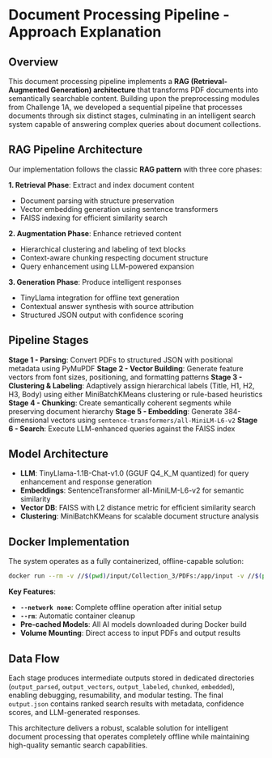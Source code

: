# Document Processing Pipeline - Approach Explanation

## Overview

This document processing pipeline implements a **RAG (Retrieval-Augmented Generation) architecture** that transforms PDF documents into semantically searchable content. Building upon the preprocessing modules from Challenge 1A, we developed a sequential pipeline that processes documents through six distinct stages, culminating in an intelligent search system capable of answering complex queries about document collections.

## RAG Pipeline Architecture

Our implementation follows the classic **RAG pattern** with three core phases:

**1. Retrieval Phase**: Extract and index document content

- Document parsing with structure preservation
- Vector embedding generation using sentence transformers
- FAISS indexing for efficient similarity search

**2. Augmentation Phase**: Enhance retrieved content

- Hierarchical clustering and labeling of text blocks
- Context-aware chunking respecting document structure
- Query enhancement using LLM-powered expansion

**3. Generation Phase**: Produce intelligent responses

- TinyLlama integration for offline text generation
- Contextual answer synthesis with source attribution
- Structured JSON output with confidence scoring

## Pipeline Stages

**Stage 1 - Parsing**: Convert PDFs to structured JSON with positional metadata using PyMuPDF
**Stage 2 - Vector Building**: Generate feature vectors from font sizes, positioning, and formatting patterns
**Stage 3 - Clustering & Labeling**: Adaptively assign hierarchical labels (Title, H1, H2, H3, Body) using either MiniBatchKMeans clustering or rule-based heuristics
**Stage 4 - Chunking**: Create semantically coherent segments while preserving document hierarchy
**Stage 5 - Embedding**: Generate 384-dimensional vectors using `sentence-transformers/all-MiniLM-L6-v2`
**Stage 6 - Search**: Execute LLM-enhanced queries against the FAISS index

## Model Architecture

- **LLM**: TinyLlama-1.1B-Chat-v1.0 (GGUF Q4_K_M quantized) for query enhancement and response generation
- **Embeddings**: SentenceTransformer all-MiniLM-L6-v2 for semantic similarity
- **Vector DB**: FAISS with L2 distance metric for efficient similarity search
- **Clustering**: MiniBatchKMeans for scalable document structure analysis

## Docker Implementation

The system operates as a fully containerized, offline-capable solution:

```bash
docker run --rm -v //$(pwd)/input/Collection_3/PDFs:/app/input -v //$(pwd)/output:/app/output --network none document-processor:v1.0
```

**Key Features**:

- **`--network none`**: Complete offline operation after initial setup
- **`--rm`**: Automatic container cleanup
- **Pre-cached Models**: All AI models downloaded during Docker build
- **Volume Mounting**: Direct access to input PDFs and output results

## Data Flow

Each stage produces intermediate outputs stored in dedicated directories (`output_parsed`, `output_vectors`, `output_labeled`, `chunked`, `embedded`), enabling debugging, resumability, and modular testing. The final `output.json` contains ranked search results with metadata, confidence scores, and LLM-generated responses.

This architecture delivers a robust, scalable solution for intelligent document processing that operates completely offline while maintaining high-quality semantic search capabilities.
